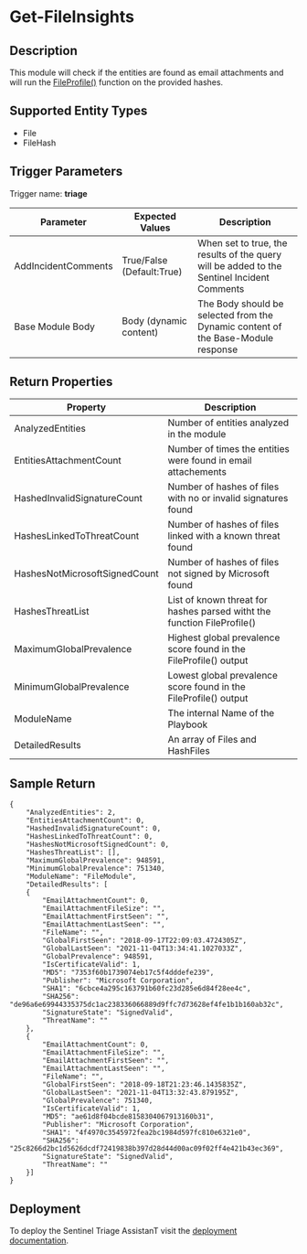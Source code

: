 ﻿# Get-FileInsights

## Description
This module will check if the entities are found as email attachments and will run the [FileProfile()](https://docs.microsoft.com/en-us/microsoft-365/security/defender/advanced-hunting-fileprofile-function) function on the provided hashes. 

## Supported Entity Types
* File
* FileHash

## Trigger Parameters

Trigger name: **triage**

|Parameter|Expected Values|Description|
|---|---|---|
|AddIncidentComments|True/False (Default:True)|When set to true, the results of the query will be added to the Sentinel Incident Comments|
|Base Module Body|Body (dynamic content)|The Body should be selected from the Dynamic content of the Base-Module response|

## Return Properties

|Property|Description|
|---|---|
|AnalyzedEntities|Number of entities analyzed in the module|
|EntitiesAttachmentCount|Number of times the entities were found in email attachements|
|HashedInvalidSignatureCount|Number of hashes of files with no or invalid signatures found|
|HashesLinkedToThreatCount|Number of hashes of files linked with a known threat found|
|HashesNotMicrosoftSignedCount|Number of hashes of files not signed by Microsoft found|
|HashesThreatList|List of known threat for hashes parsed witht the function FileProfile()|
|MaximumGlobalPrevalence|Highest global prevalence score found in the FileProfile() output|
|MinimumGlobalPrevalence|Lowest global prevalence score found in the FileProfile() output|
|ModuleName|The internal Name of the Playbook|
|DetailedResults|An array of Files and HashFiles|

## Sample Return

```
{
    "AnalyzedEntities": 2,
    "EntitiesAttachmentCount": 0,
    "HashedInvalidSignatureCount": 0,
    "HashesLinkedToThreatCount": 0,
    "HashesNotMicrosoftSignedCount": 0,
    "HashesThreatList": [],
    "MaximumGlobalPrevalence": 948591,
    "MinimumGlobalPrevalence": 751340,
    "ModuleName": "FileModule",
    "DetailedResults": [
    {
        "EmailAttachmentCount": 0,
        "EmailAttachmentFileSize": "",
        "EmailAttachmentFirstSeen": "",
        "EmailAttachmentLastSeen": "",
        "FileName": "",
        "GlobalFirstSeen": "2018-09-17T22:09:03.4724305Z",
        "GlobalLastSeen": "2021-11-04T13:34:41.1027033Z",
        "GlobalPrevalence": 948591,
        "IsCertificateValid": 1,
        "MD5": "7353f60b1739074eb17c5f4dddefe239",
        "Publisher": "Microsoft Corporation",
        "SHA1": "6cbce4a295c163791b60fc23d285e6d84f28ee4c",
        "SHA256": "de96a6e69944335375dc1ac238336066889d9ffc7d73628ef4fe1b1b160ab32c",
        "SignatureState": "SignedValid",
        "ThreatName": ""
    },
    {
        "EmailAttachmentCount": 0,
        "EmailAttachmentFileSize": "",
        "EmailAttachmentFirstSeen": "",
        "EmailAttachmentLastSeen": "",
        "FileName": "",
        "GlobalFirstSeen": "2018-09-18T21:23:46.1435835Z",
        "GlobalLastSeen": "2021-11-04T13:32:43.879195Z",
        "GlobalPrevalence": 751340,
        "IsCertificateValid": 1,
        "MD5": "ae61d8f04bcde8158304067913160b31",
        "Publisher": "Microsoft Corporation",
        "SHA1": "4f4970c3545972fea2bc1984d597fc810e6321e0",
        "SHA256": "25c8266d2bc1d5626dcdf72419838b397d28d44d00ac09f02ff4e421b43ec369",
        "SignatureState": "SignedValid",
        "ThreatName": ""
    }]
}
```

## Deployment

To deploy the Sentinel Triage AssistanT visit the [deployment documentation](/Docs/deployment.md).
